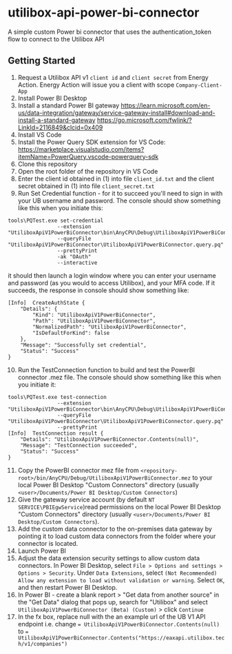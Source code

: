 # utilibox-api-power-bi-connector
A simple custom Power bi connector that uses the authentication_token flow to connect to the Utilibox API

## Getting Started
1. Request a Utilibox API v1 `client id` and `client secret` from Energy Action.  Energy Action will issue you a client with scope `Company-Client-App`
2. Install Power BI Desktop
3. Install a standard Power BI gateway https://learn.microsoft.com/en-us/data-integration/gateway/service-gateway-install#download-and-install-a-standard-gateway https://go.microsoft.com/fwlink/?LinkId=2116849&clcid=0x409
4. Install VS Code
5. Install the Power Query SDK extension for VS Code: https://marketplace.visualstudio.com/items?itemName=PowerQuery.vscode-powerquery-sdk
6. Clone this repository
7. Open the root folder of the repository in VS Code
8. Enter the client id obtained in (1) into file `client_id.txt` and the client secret obtained in (1) into file `client_secret.txt`
9. Run Set Credential function - for it to succeed you'll need to sign in with your UB username and password.  The console should show something like this when you initiate this:
```
tools\PQTest.exe set-credential
				--extension "UtiliboxApiV1PowerBiConnector\bin\AnyCPU\Debug\UtiliboxApiV1PowerBiConnector.mez"
				--queryFile "UtiliboxApiV1PowerBiConnector\UtiliboxApiV1PowerBiConnector.query.pq"
				--prettyPrint
				-ak "OAuth"
				--interactive
```
it should then launch a login window where you can enter your username and password (as you would to access Utilibox), and your MFA code.  If it succeeds, the response in console should show something like:
```
[Info]	CreateAuthState {
    "Details": {
        "Kind": "UtiliboxApiV1PowerBiConnector",
        "Path": "UtiliboxApiV1PowerBiConnector",
        "NormalizedPath": "UtiliboxApiV1PowerBiConnector",
        "IsDefaultForKind": false
    },
    "Message": "Successfully set credential",
    "Status": "Success"
}
```
10. Run the TestConnection function to build and test the PowerBI connector .mez file.  The console should show something like this when you initiate it:
```
tools\PQTest.exe test-connection
				--extension "UtiliboxApiV1PowerBiConnector\bin\AnyCPU\Debug\UtiliboxApiV1PowerBiConnector.mez"
				--queryFile "UtiliboxApiV1PowerBiConnector\UtiliboxApiV1PowerBiConnector.query.pq"
				--prettyPrint
[Info]	TestConnection result {
    "Details": "UtiliboxApiV1PowerBiConnector.Contents(null)",
    "Message": "TestConnection succeeded",
    "Status": "Success"
}
```
11. Copy the PowerBI connector mez file from `<repository-root>/bin/AnyCPU/Debug/UtiliboxApiV1PowerBiConnector.mez` to your local Power BI Desktop "Custom Connectors" directory (usually `<user>/Documents/Power BI Desktop/Custom Connectors`)
12. Give the gateway service account (by default `NT SERVICE\PBIEgwService`)read permissions on the local Power BI Desktop "Custom Connectors" directory (usually `<user>/Documents/Power BI Desktop/Custom Connectors`).
13. Add the custom data connector to the on-premises data gateway by pointing it to load custom data connectors from the folder where your connector is located.
14. Launch Power BI
15. Adjust the data extension security settings to allow custom data connectors.  In Power BI Desktop, select `File > Options and settings > Options > Security`. Under `Data Extensions`, select `(Not Recommended) Allow any extension to load without validation or warning`. Select `OK`, and then restart Power BI Desktop.
16. In Power BI - create a blank report > "Get data from another source" in the "Get Data" dialog that pops up, search for "Utilibox" and select `UtiliboxApiV1PowerBiConnector (Beta) (Custom)` > click `Continue`
17. In the fx box, replace null with the an example url of the UB V1 API endpoint
    i.e. change
    `= UtiliboxApiV1PowerBiConnector.Contents(null)`
    to
    `= UtiliboxApiV1PowerBiConnector.Contents("https://eaxapi.utilibox.tech/v1/companies")`
